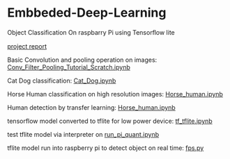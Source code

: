 # Embbeded-Deep-Learning
Object Classiﬁcation On raspbarry Pi using Tensorﬂow lite 

[project report](https://drive.google.com/file/d/1o5JNR3o1yi9IWa32AfO_ndH6luRugtNk/view?usp=sharing)

Basic Convolution and pooling operation on images: [Conv_Filter_Pooling_Tutorial_Scratch.ipynb](https://github.com/dkanzariya/Embbeded-Deep-Learning/blob/master/Conv_Filter_Pooling_Tutorial_Scratch.ipynb)

Cat Dog classification: [Cat_Dog.ipynb](https://github.com/dkanzariya/Embbeded-Deep-Learning/blob/master/Cat_Dog.ipynb)

Horse Human classification on high resolution images: [Horse_human.ipynb](https://github.com/dkanzariya/Embbeded-Deep-Learning/blob/master/Horse_human.ipynb)

Human detection by transfer learning: [Horse_human.ipynb](https://github.com/dkanzariya/Embbeded-Deep-Learning/blob/master/Horse_human.ipynb)

tensorflow model converted to tflite for low power device: [tf_tflite.ipynb](https://github.com/dkanzariya/Embbeded-Deep-Learning/blob/master/tf_tflite.ipynb)

test tflite model via interpreter on [run_pi_quant.ipynb](https://github.com/dkanzariya/Embbeded-Deep-Learning/blob/master/run_pi_quant.ipynb)

tflite model run into raspberry pi to detect object on real time: [fps.py](https://github.com/dkanzariya/Embbeded-Deep-Learning/blob/master/fps.py)

